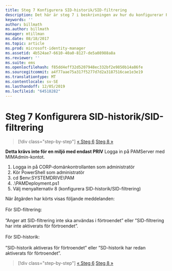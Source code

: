 ```yaml
---
title: Steg 7 Konfigurera SID-historik/SID-filtrering
description: Det här är steg 7 i beskrivningen av hur du konfigurerar PIM med hjälp av skript. I det här steget beskrivs hur du konfigurerar SID-historik/SID-filtrering.
keywords: ''
author: billmath
ms.author: billmath
manager: mtillman
ms.date: 08/18/2017
ms.topic: article
ms.prod: microsoft-identity-manager
ms.assetid: 4b524ae7-6610-40a0-8127-de5a08988a8a
ms.reviewer: ''
ms.suite: ems
ms.openlocfilehash: f85dd4eff32d5207948ec332bf2e9850b14a86fe
ms.sourcegitcommit: a4f77aae75a317f5277d7d2a3187516cae1e3e19
ms.translationtype: MT
ms.contentlocale: sv-SE
ms.lasthandoff: 12/05/2019
ms.locfileid: "64518282"
---
```

# <a name="step-7-set-up-sid-historysid-filtering"></a>Steg 7 Konfigurera SID-historik/SID-filtrering

> [!div class="step-by-step"]
> [« Steg 6](sp1-step6-setup-pam-trust.md)
> [Steg 8 »](sp1-step8-pam-deployment-verification.md)

**Detta krävs inte för en miljö med endast PRIV** Logga in på PAMServer med MIMAdmin-kontot.

1. Logga in på CORP-domänkontrollanten som administratör
2. Kör PowerShell som administratör
3. cd $env:SYSTEMDRIVE\PAM
4. .\PAMDeployment.ps1
5. Välj menyalternativ 8 (konfigurera SID-historik/SID-filtrering)

När åtgärden har körts visas följande meddelanden:<br/></br>
För SID-filtrering: <br/></br>
”Anger att SID-filtrering inte ska användas i förtroendet” eller ”SID-filtrering har inte aktiverats för förtroendet”. </br></br>
För SID-historik: </br></br>
”SID-historik aktiveras för förtroendet” eller ”SD-historik har redan aktiverats för förtroendet”.

> [!div class="step-by-step"]
> [« Steg 6](sp1-step6-setup-pam-trust.md)
> [Steg 8 »](sp1-step8-pam-deployment-verification.md)
